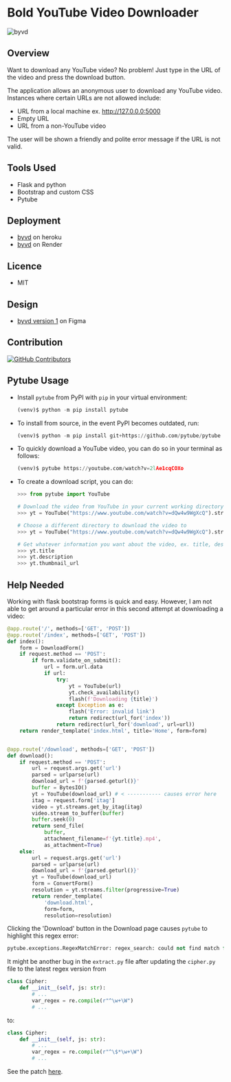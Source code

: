 # Bold YouTube Video Downloader

![byvd](app/static/images/byvd.gif)

## Overview
Want to download any YouTube video? No problem! Just type in the URL of the video and press the download button.

The application allows an anonymous user to download any YouTube video. Instances where certain URLs are not allowed include:
- URL from a local machine ex. http://127.0.0.0:5000
- Empty URL
- URL from a non-YouTube video

The user will be shown a friendly and polite error message if the URL is not valid.

## Tools Used

- Flask and python
- Bootstrap and custom CSS
- Pytube

## Deployment

- [byvd](https://byvd-app.herokuapp.com/) on heroku
- [byvd](https://bold-youtube-video-downloader.onrender.com/) on Render

## Licence
- MIT

## Design

- [byvd version 1](https://www.figma.com/proto/TAHwcWIrhvHNMvqmjQBkV1/bold-YT-downloader?node-id=0%3A3&scaling=min-zoom&page-id=0%3A1&starting-point-node-id=4%3A31) on Figma

## Contribution

[![GitHub Contributors](https://img.shields.io/github/contributors/GitauHarrison/youtube-video-downloader)](https://github.com/GitauHarrison/youtube-video-downloader/graphs/contributors)

## Pytube Usage

- Install `pytube` from PyPI with `pip` in your virtual environment:

    ```python
    (venv)$ python -m pip install pytube
    ```

- To install from source, in the event PyPI becomes outdated, run:

    ```python
    (venv)$ python -m pip install git+https://github.com/pytube/pytube
    ```

- To quickly download a YouTube video, you can do so in your terminal as follows:

    ```python
    (venv)$ pytube https://youtube.com/watch?v=2lAe1cqCOXo
    ```

- To create a download script, you can do:

    ```python
    >>> from pytube import YouTube

    # Download the video from YouTube in your current working directory
    >>> yt = YouTube("https://www.youtube.com/watch?v=dQw4w9WgXcQ").streams.get_highest_resolution().download()

    # Choose a different directory to download the video to
    >>> yt = YouTube("https://www.youtube.com/watch?v=dQw4w9WgXcQ").streams.get_highest_resolution().download("/path/to/download/location")

    # Get whatever information you want about the video, ex. title, description, etc.
    >>> yt.title
    >>> yt.description
    >>> yt.thumbnail_url
    ```

## Help Needed

Working with flask bootstrap forms is quick and easy. However, I am not able to get around a particular error in this second attempt at downloading a video:

```python
@app.route('/', methods=['GET', 'POST'])
@app.route('/index', methods=['GET', 'POST'])
def index():
    form = DownloadForm()
    if request.method == 'POST':
        if form.validate_on_submit():
            url = form.url.data
            if url:
                try:
                    yt = YouTube(url)
                    yt.check_availability()
                    flash(f'Downloading {title}')
                except Exception as e:
                    flash('Error: invalid link')
                    return redirect(url_for('index'))
                return redirect(url_for('download', url=url))
    return render_template('index.html', title='Home', form=form)


@app.route('/download', methods=['GET', 'POST'])
def download():
    if request.method == 'POST':
        url = request.args.get('url')
        parsed = urlparse(url)
        download_url = f'{parsed.geturl()}'
        buffer = BytesIO()
        yt = YouTube(download_url) # < ----------- causes error here
        itag = request.form['itag']
        video = yt.streams.get_by_itag(itag)
        video.stream_to_buffer(buffer)
        buffer.seek(0)
        return send_file(
            buffer,
            attachment_filename=f'{yt.title}.mp4',
            as_attachment=True)
    else:
        url = request.args.get('url')
        parsed = urlparse(url)
        download_url = f'{parsed.geturl()}'
        yt = YouTube(download_url)
        form = ConvertForm()        
        resolution = yt.streams.filter(progressive=True)
        return render_template(
            'download.html',            
            form=form,
            resolution=resolution)
```

Clicking the 'Download' button in the Download page causes `pytube` to highlight this regex error:

```python
pytube.exceptions.RegexMatchError: regex_search: could not find match for (?:v=|\/)([0-9A-Za-z_-]{11}).*
```

It might be another bug in the `extract.py` file after updating the `cipher.py` file to the latest regex version from

```python
class Cipher:
    def __init__(self, js: str):
        # ...
        var_regex = re.compile(r"^\w+\W")
        # ...
```

to:

```python
class Cipher:
    def __init__(self, js: str):
        # ...
        var_regex = re.compile(r"^\$*\w+\W")
        # ...
```

See the patch [here](https://github.com/pytube/pytube/issues/1199).